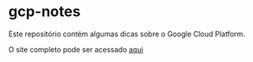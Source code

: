 # gcp-notes

Este repositório contém algumas dicas sobre o Google Cloud Platform.

O site completo pode ser acessado [aqui](https://danielpontello.github.io/gcp-notes/)
